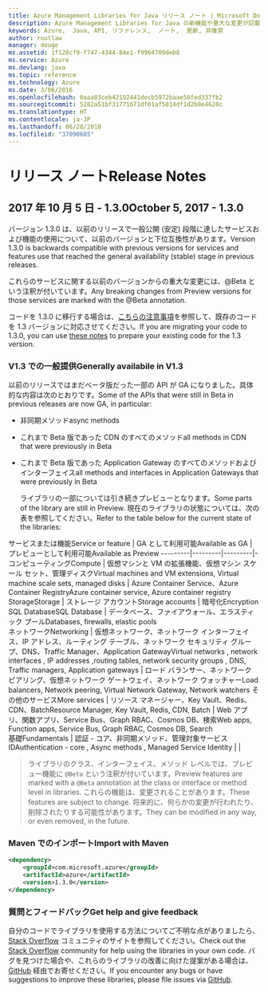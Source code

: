 ```yaml
---
title: Azure Management Libraries for Java リリース ノート | Microsoft Docs
description: Azure Management Libraries for Java の新機能や重大な変更が記載されています。
keywords: Azure,  Java, API, リファレンス,  ノート,  更新, 非推奨
author: routlaw
manager: douge
ms.assetid: 1f128cf9-f747-4344-84e1-f9964709deb8
ms.service: Azure
ms.devlang: java
ms.topic: reference
ms.technology: Azure
ms.date: 3/06/2016
ms.openlocfilehash: 0aaa83ceb42192441decb5972baae56fed337fb2
ms.sourcegitcommit: 5282a51bf31771671df01af5814df1d2b8e4620c
ms.translationtype: HT
ms.contentlocale: ja-JP
ms.lasthandoff: 06/28/2018
ms.locfileid: "37090685"
---
```

# <a name="release-notes"></a><span data-ttu-id="e142d-104">リリース ノート</span><span class="sxs-lookup"><span data-stu-id="e142d-104">Release Notes</span></span> 

## <a name="october-5-2017---130"></a><span data-ttu-id="e142d-105">2017 年 10 月 5 日 - 1.3.0</span><span class="sxs-lookup"><span data-stu-id="e142d-105">October 5, 2017 - 1.3.0</span></span> 

<span data-ttu-id="e142d-106">バージョン 1.3.0 は、以前のリリースで一般公開 (安定) 段階に達したサービスおよび機能の使用について、以前のバージョンと下位互換性があります。</span><span class="sxs-lookup"><span data-stu-id="e142d-106">Version 1.3.0 is backwards compatible with previous versions for services and features use that reached the general availability (stable) stage in previous releases.</span></span>

<span data-ttu-id="e142d-107">これらのサービスに関する以前のバージョンからの重大な変更には、@Beta という注釈が付いています。</span><span class="sxs-lookup"><span data-stu-id="e142d-107">Any breaking changes from Preview versions for those services are marked with the @Beta annotation.</span></span>

<span data-ttu-id="e142d-108">コードを 1.3.0 に移行する場合は、[こちらの注意事項](https://github.com/Azure/azure-sdk-for-java/blob/master/notes/prepare-for-1.3.0.md)を参照して、既存のコードを 1.3 バージョンに対応させてください。</span><span class="sxs-lookup"><span data-stu-id="e142d-108">If you are migrating your code to 1.3.0, you can use [these notes](https://github.com/Azure/azure-sdk-for-java/blob/master/notes/prepare-for-1.3.0.md) to prepare your existing code for the 1.3 version.</span></span>

### <a name="generally-availabile-in-v13"></a><span data-ttu-id="e142d-109">V1.3 での一般提供</span><span class="sxs-lookup"><span data-stu-id="e142d-109">Generally availabile in V1.3</span></span>

<span data-ttu-id="e142d-110">以前のリリースではまだベータ版だった一部の API が GA になりました。具体的な内容は次のとおりです。</span><span class="sxs-lookup"><span data-stu-id="e142d-110">Some of the APIs that were still in Beta in previous releases are now GA, in particular:</span></span>

- <span data-ttu-id="e142d-111">非同期メソッド</span><span class="sxs-lookup"><span data-stu-id="e142d-111">async methods</span></span>
- <span data-ttu-id="e142d-112">これまで Beta 版であった CDN のすべてのメソッド</span><span class="sxs-lookup"><span data-stu-id="e142d-112">all methods in CDN that were previously in Beta</span></span>
- <span data-ttu-id="e142d-113">これまで Beta 版であった Application Gateway のすべてのメソッドおよびインターフェイス</span><span class="sxs-lookup"><span data-stu-id="e142d-113">all methods and interfaces in Application Gateways that were previously in Beta</span></span>

  <span data-ttu-id="e142d-114">ライブラリの一部については引き続きプレビューとなります。</span><span class="sxs-lookup"><span data-stu-id="e142d-114">Some parts of the library are still in Preview.</span></span> <span data-ttu-id="e142d-115">現在のライブラリの状態については、次の表を参照してください。</span><span class="sxs-lookup"><span data-stu-id="e142d-115">Refer to the table below for the current state of the libraries:</span></span>

<span data-ttu-id="e142d-116">サービスまたは機能</span><span class="sxs-lookup"><span data-stu-id="e142d-116">Service or feature</span></span> | <span data-ttu-id="e142d-117">GA として利用可能</span><span class="sxs-lookup"><span data-stu-id="e142d-117">Available as GA</span></span> | <span data-ttu-id="e142d-118">プレビューとして利用可能</span><span class="sxs-lookup"><span data-stu-id="e142d-118">Available as Preview</span></span> 
---------|---------|---------|-
<span data-ttu-id="e142d-119">コンピューティング</span><span class="sxs-lookup"><span data-stu-id="e142d-119">Compute</span></span>  | <span data-ttu-id="e142d-120">仮想マシンと VM の拡張機能、仮想マシン スケール セット、管理ディスク</span><span class="sxs-lookup"><span data-stu-id="e142d-120">Virtual machines and VM extensions, Virtual machine scale sets, managed disks</span></span>   | <span data-ttu-id="e142d-121">Azure Container Service、Azure Container Registry</span><span class="sxs-lookup"><span data-stu-id="e142d-121">Azure container service, Azure container registry</span></span> 
<span data-ttu-id="e142d-122">Storage</span><span class="sxs-lookup"><span data-stu-id="e142d-122">Storage</span></span>   |  <span data-ttu-id="e142d-123">ストレージ アカウント</span><span class="sxs-lookup"><span data-stu-id="e142d-123">Storage accounts</span></span>       |    <span data-ttu-id="e142d-124">暗号化</span><span class="sxs-lookup"><span data-stu-id="e142d-124">Encryption</span></span>     
<span data-ttu-id="e142d-125">SQL Database</span><span class="sxs-lookup"><span data-stu-id="e142d-125">SQL Database</span></span>  | <span data-ttu-id="e142d-126">データベース、ファイアウォール、エラスティック プール</span><span class="sxs-lookup"><span data-stu-id="e142d-126">Databases, firewalls, elastic pools</span></span>              
<span data-ttu-id="e142d-127">ネットワーク</span><span class="sxs-lookup"><span data-stu-id="e142d-127">Networking</span></span>    |  <span data-ttu-id="e142d-128">仮想ネットワーク、ネットワーク インターフェイス、IP アドレス、ルーティング テーブル、ネットワーク セキュリティ グループ、DNS、Traffic Manager、Application Gateway</span><span class="sxs-lookup"><span data-stu-id="e142d-128">Virtual networks , network interfaces , IP addresses ,routing tables, network security groups , DNS, Traffic managers, Application gateways</span></span>  |    <span data-ttu-id="e142d-129">ロード バランサー、ネットワーク ピアリング、仮想ネットワーク ゲートウェイ、ネットワーク ウォッチャー</span><span class="sxs-lookup"><span data-stu-id="e142d-129">Load balancers, Network peering, Virtual Network Gateway, Network watchers</span></span> 
<span data-ttu-id="e142d-130">その他のサービス</span><span class="sxs-lookup"><span data-stu-id="e142d-130">More services</span></span>    |  <span data-ttu-id="e142d-131">リソース マネージャー、Key Vault、Redis、CDN、Batch</span><span class="sxs-lookup"><span data-stu-id="e142d-131">Resource Manager, Key Vault, Redis,  CDN, Batch</span></span>       |  <span data-ttu-id="e142d-132">Web アプリ、関数アプリ、Service Bus、Graph RBAC、Cosmos DB、検索</span><span class="sxs-lookup"><span data-stu-id="e142d-132">Web apps, Function apps, Service Bus, Graph RBAC, Cosmos DB, Search</span></span>  
<span data-ttu-id="e142d-133">基礎</span><span class="sxs-lookup"><span data-stu-id="e142d-133">Fundamentals</span></span>     |   <span data-ttu-id="e142d-134">認証 - コア、非同期メソッド、管理対象サービス ID</span><span class="sxs-lookup"><span data-stu-id="e142d-134">Authentication - core , Async methods , Managed Service Identity</span></span>      |      |

> <span data-ttu-id="e142d-135">ライブラリのクラス、インターフェイス、メソッド レベルでは、プレビュー機能に `@Beta` という注釈が付いています。</span><span class="sxs-lookup"><span data-stu-id="e142d-135">Preview features are marked with a `@Beta` annotation at the class or interface or method level in libraries.</span></span> <span data-ttu-id="e142d-136">これらの機能は、変更されることがあります。</span><span class="sxs-lookup"><span data-stu-id="e142d-136">These features are subject to change.</span></span> <span data-ttu-id="e142d-137">将来的に、何らかの変更が行われたり、削除されたりする可能性があります。</span><span class="sxs-lookup"><span data-stu-id="e142d-137">They can be modified in any way, or even removed, in the future.</span></span>

### <a name="import-with-maven"></a><span data-ttu-id="e142d-138">Maven でのインポート</span><span class="sxs-lookup"><span data-stu-id="e142d-138">Import with Maven</span></span>

```XML
<dependency>
    <groupId>com.microsoft.azure</groupId>
    <artifactId>azure</artifactId>
    <version>1.3.0</version>
</dependency>
```

### <a name="get-help-and-give-feedback"></a><span data-ttu-id="e142d-139">質問とフィードバック</span><span class="sxs-lookup"><span data-stu-id="e142d-139">Get help and give feedback</span></span>

<span data-ttu-id="e142d-140">自分のコードでライブラリを使用する方法についてご不明な点がありましたら、[Stack Overflow](http://stackoverflow.com/questions/tagged/azure-java-sdk) コミュニティのサイトを参照してください。</span><span class="sxs-lookup"><span data-stu-id="e142d-140">Check out the [Stack Overflow](http://stackoverflow.com/questions/tagged/azure-java-sdk) community for help using the libraries in your own code.</span></span> <span data-ttu-id="e142d-141">バグを見つけた場合や、これらのライブラリの改善に向けた提案がある場合は、[GitHub](https://github.com/Azure/azure-sdk-for-java/issues) 経由でお寄せください。</span><span class="sxs-lookup"><span data-stu-id="e142d-141">If you encounter any bugs or have suggestions to improve these libraries, please file issues via [GitHub](https://github.com/Azure/azure-sdk-for-java/issues).</span></span>


